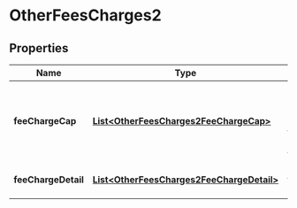 
# OtherFeesCharges2

## Properties
Name | Type | Description | Notes
------------ | ------------- | ------------- | -------------
**feeChargeCap** | [**List&lt;OtherFeesCharges2FeeChargeCap&gt;**](OtherFeesCharges2FeeChargeCap.md) | Details about any caps (maximum charges) that apply to a particular fee/charge |  [optional]
**feeChargeDetail** | [**List&lt;OtherFeesCharges2FeeChargeDetail&gt;**](OtherFeesCharges2FeeChargeDetail.md) | Other fees/charges details | 



